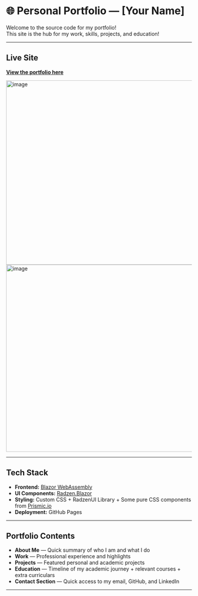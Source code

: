 # 🌐 Personal Portfolio — [Your Name]

Welcome to the source code for my portfolio!  
This site is the hub for my work, skills, projects, and education!

---

## Live Site

**[View the portfolio here](https://sxmcilrath.github.io/Portfolio/)**


<img width="917" height="500" alt="image" src="https://github.com/user-attachments/assets/f57569b2-e0d5-4fc1-95ef-fd96d45f8b92" />
<img width="917" height="508" alt="image" src="https://github.com/user-attachments/assets/544e4d8d-b01c-4dbd-a91f-18c9fa25b05d" />

---

## Tech Stack

- **Frontend:** [Blazor WebAssembly](https://dotnet.microsoft.com/en-us/apps/aspnet/web-apps/blazor)  
- **UI Components:** [Radzen.Blazor](https://blazor.radzen.com/)  
- **Styling:** Custom CSS + RadzenUI Library + Some pure CSS components from [Prismic.io](https://prismic.io/)
- **Deployment:** GitHub Pages

---

## Portfolio Contents

- **About Me** — Quick summary of who I am and what I do  
- **Work** — Professional experience and highlights  
- **Projects** — Featured personal and academic projects  
- **Education** — Timeline of my academic journey + relevant courses + extra curriculars 
- **Contact Section** — Quick access to my email, GitHub, and LinkedIn

---

